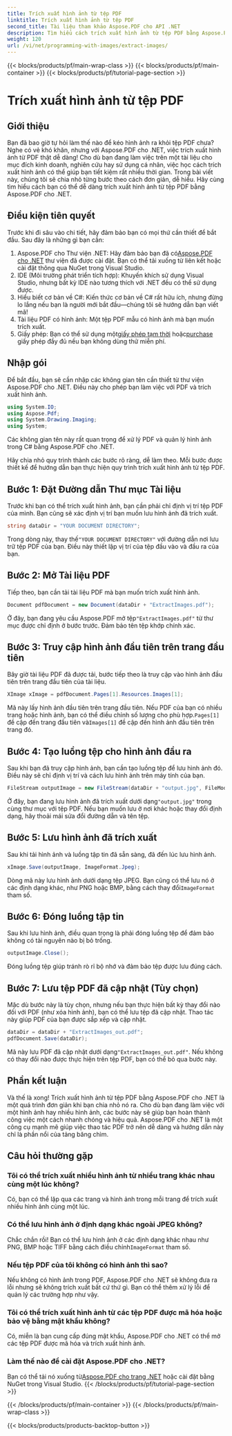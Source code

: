 ```yaml
---
title: Trích xuất hình ảnh từ tệp PDF
linktitle: Trích xuất hình ảnh từ tệp PDF
second_title: Tài liệu tham khảo Aspose.PDF cho API .NET
description: Tìm hiểu cách trích xuất hình ảnh từ tệp PDF bằng Aspose.PDF cho .NET với hướng dẫn từng bước này. Bắt đầu với hướng dẫn dễ làm theo.
weight: 120
url: /vi/net/programming-with-images/extract-images/
---
```


{{< blocks/products/pf/main-wrap-class >}}
{{< blocks/products/pf/main-container >}}
{{< blocks/products/pf/tutorial-page-section >}}

# Trích xuất hình ảnh từ tệp PDF

## Giới thiệu

Bạn đã bao giờ tự hỏi làm thế nào để kéo hình ảnh ra khỏi tệp PDF chưa? Nghe có vẻ khó khăn, nhưng với Aspose.PDF cho .NET, việc trích xuất hình ảnh từ PDF thật dễ dàng! Cho dù bạn đang làm việc trên một tài liệu cho mục đích kinh doanh, nghiên cứu hay sử dụng cá nhân, việc học cách trích xuất hình ảnh có thể giúp bạn tiết kiệm rất nhiều thời gian. Trong bài viết này, chúng tôi sẽ chia nhỏ từng bước theo cách đơn giản, dễ hiểu. Hãy cùng tìm hiểu cách bạn có thể dễ dàng trích xuất hình ảnh từ tệp PDF bằng Aspose.PDF cho .NET.

## Điều kiện tiên quyết

Trước khi đi sâu vào chi tiết, hãy đảm bảo bạn có mọi thứ cần thiết để bắt đầu. Sau đây là những gì bạn cần:

1.  Aspose.PDF cho Thư viện .NET: Hãy đảm bảo bạn đã có[Aspose.PDF cho .NET](https://releases.aspose.com/pdf/net/) thư viện đã được cài đặt. Bạn có thể tải xuống từ liên kết hoặc cài đặt thông qua NuGet trong Visual Studio.
2. IDE (Môi trường phát triển tích hợp): Khuyến khích sử dụng Visual Studio, nhưng bất kỳ IDE nào tương thích với .NET đều có thể sử dụng được.
3. Hiểu biết cơ bản về C#: Kiến thức cơ bản về C# rất hữu ích, nhưng đừng lo lắng nếu bạn là người mới bắt đầu—chúng tôi sẽ hướng dẫn bạn viết mã!
4. Tài liệu PDF có hình ảnh: Một tệp PDF mẫu có hình ảnh mà bạn muốn trích xuất.
5.  Giấy phép: Bạn có thể sử dụng một[giấy phép tạm thời](https://mua.aspose.com/temporary-license/) hoặc[purchase](https://purchase.aspose.com/buy) giấy phép đầy đủ nếu bạn không dùng thử miễn phí.

## Nhập gói

Để bắt đầu, bạn sẽ cần nhập các không gian tên cần thiết từ thư viện Aspose.PDF cho .NET. Điều này cho phép bạn làm việc với PDF và trích xuất hình ảnh.

```csharp
using System.IO;
using Aspose.Pdf;
using System.Drawing.Imaging;
using System;
```

Các không gian tên này rất quan trọng để xử lý PDF và quản lý hình ảnh trong C# bằng Aspose.PDF cho .NET.

Hãy chia nhỏ quy trình thành các bước rõ ràng, dễ làm theo. Mỗi bước được thiết kế để hướng dẫn bạn thực hiện quy trình trích xuất hình ảnh từ tệp PDF.

## Bước 1: Đặt Đường dẫn Thư mục Tài liệu

Trước khi bạn có thể trích xuất hình ảnh, bạn cần phải chỉ định vị trí tệp PDF của mình. Bạn cũng sẽ xác định vị trí bạn muốn lưu hình ảnh đã trích xuất.

```csharp
string dataDir = "YOUR DOCUMENT DIRECTORY";
```

 Trong dòng này, thay thế`"YOUR DOCUMENT DIRECTORY"` với đường dẫn nơi lưu trữ tệp PDF của bạn. Điều này thiết lập vị trí của tệp đầu vào và đầu ra của bạn.

## Bước 2: Mở Tài liệu PDF

Tiếp theo, bạn cần tải tài liệu PDF mà bạn muốn trích xuất hình ảnh.

```csharp
Document pdfDocument = new Document(dataDir + "ExtractImages.pdf");
```

 Ở đây, bạn đang yêu cầu Aspose.PDF mở tệp`"ExtractImages.pdf"` từ thư mục được chỉ định ở bước trước. Đảm bảo tên tệp khớp chính xác.

## Bước 3: Truy cập hình ảnh đầu tiên trên trang đầu tiên

Bây giờ tài liệu PDF đã được tải, bước tiếp theo là truy cập vào hình ảnh đầu tiên trên trang đầu tiên của tài liệu.

```csharp
XImage xImage = pdfDocument.Pages[1].Resources.Images[1];
```

 Mã này lấy hình ảnh đầu tiên trên trang đầu tiên. Nếu PDF của bạn có nhiều trang hoặc hình ảnh, bạn có thể điều chỉnh số lượng cho phù hợp.`Pages[1]` đề cập đến trang đầu tiên và`Images[1]` đề cập đến hình ảnh đầu tiên trên trang đó.

## Bước 4: Tạo luồng tệp cho hình ảnh đầu ra

Sau khi bạn đã truy cập hình ảnh, bạn cần tạo luồng tệp để lưu hình ảnh đó. Điều này sẽ chỉ định vị trí và cách lưu hình ảnh trên máy tính của bạn.

```csharp
FileStream outputImage = new FileStream(dataDir + "output.jpg", FileMode.Create);
```

 Ở đây, bạn đang lưu hình ảnh đã trích xuất dưới dạng`"output.jpg"` trong cùng thư mục với tệp PDF. Nếu bạn muốn lưu ở nơi khác hoặc thay đổi định dạng, hãy thoải mái sửa đổi đường dẫn và tên tệp.

## Bước 5: Lưu hình ảnh đã trích xuất

Sau khi tải hình ảnh và luồng tập tin đã sẵn sàng, đã đến lúc lưu hình ảnh.

```csharp
xImage.Save(outputImage, ImageFormat.Jpeg);
```

 Dòng mã này lưu hình ảnh dưới dạng tệp JPEG. Bạn cũng có thể lưu nó ở các định dạng khác, như PNG hoặc BMP, bằng cách thay đổi`ImageFormat` tham số.

## Bước 6: Đóng luồng tập tin

Sau khi lưu hình ảnh, điều quan trọng là phải đóng luồng tệp để đảm bảo không có tài nguyên nào bị bỏ trống.

```csharp
outputImage.Close();
```

Đóng luồng tệp giúp tránh rò rỉ bộ nhớ và đảm bảo tệp được lưu đúng cách.

## Bước 7: Lưu tệp PDF đã cập nhật (Tùy chọn)

Mặc dù bước này là tùy chọn, nhưng nếu bạn thực hiện bất kỳ thay đổi nào đối với PDF (như xóa hình ảnh), bạn có thể lưu tệp đã cập nhật. Thao tác này giúp PDF của bạn được sắp xếp và cập nhật.

```csharp
dataDir = dataDir + "ExtractImages_out.pdf";
pdfDocument.Save(dataDir);
```

 Mã này lưu PDF đã cập nhật dưới dạng`"ExtractImages_out.pdf"`. Nếu không có thay đổi nào được thực hiện trên tệp PDF, bạn có thể bỏ qua bước này.

## Phần kết luận

Và thế là xong! Trích xuất hình ảnh từ tệp PDF bằng Aspose.PDF cho .NET là một quá trình đơn giản khi bạn chia nhỏ nó ra. Cho dù bạn đang làm việc với một hình ảnh hay nhiều hình ảnh, các bước này sẽ giúp bạn hoàn thành công việc một cách nhanh chóng và hiệu quả. Aspose.PDF cho .NET là một công cụ mạnh mẽ giúp việc thao tác PDF trở nên dễ dàng và hướng dẫn này chỉ là phần nổi của tảng băng chìm. 

## Câu hỏi thường gặp

### Tôi có thể trích xuất nhiều hình ảnh từ nhiều trang khác nhau cùng một lúc không?
Có, bạn có thể lặp qua các trang và hình ảnh trong mỗi trang để trích xuất nhiều hình ảnh cùng một lúc.

### Có thể lưu hình ảnh ở định dạng khác ngoài JPEG không?
 Chắc chắn rồi! Bạn có thể lưu hình ảnh ở các định dạng khác nhau như PNG, BMP hoặc TIFF bằng cách điều chỉnh`ImageFormat` tham số.

### Nếu tệp PDF của tôi không có hình ảnh thì sao?
Nếu không có hình ảnh trong PDF, Aspose.PDF cho .NET sẽ không đưa ra lỗi nhưng sẽ không trích xuất bất cứ thứ gì. Bạn có thể thêm xử lý lỗi để quản lý các trường hợp như vậy.

### Tôi có thể trích xuất hình ảnh từ các tệp PDF được mã hóa hoặc bảo vệ bằng mật khẩu không?
Có, miễn là bạn cung cấp đúng mật khẩu, Aspose.PDF cho .NET có thể mở các tệp PDF được mã hóa và trích xuất hình ảnh.

### Làm thế nào để cài đặt Aspose.PDF cho .NET?
 Bạn có thể tải nó xuống từ[Aspose.PDF cho trang .NET](https://releases.aspose.com/pdf/net/) hoặc cài đặt bằng NuGet trong Visual Studio.
{{< /blocks/products/pf/tutorial-page-section >}}

{{< /blocks/products/pf/main-container >}}
{{< /blocks/products/pf/main-wrap-class >}}

{{< blocks/products/products-backtop-button >}}
